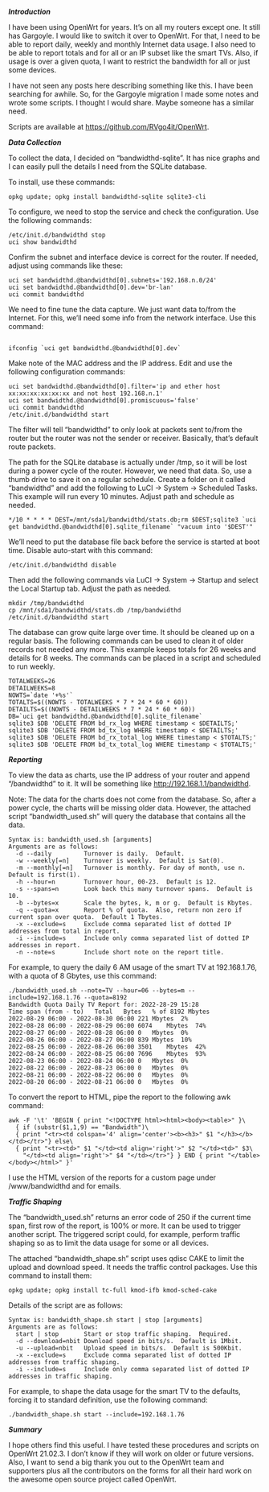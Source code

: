 ***Introduction***

I have been using OpenWrt for years.  It’s on all my routers except one.  It still has Gargoyle.  I would like to switch it over to OpenWrt.  For that, I need to be able to report daily, weekly and monthly Internet data usage.  I also need to be able to report totals and for all or an IP subset like the smart TVs.  Also, if usage is over a given quota, I want to restrict the bandwidth for all or just some devices.

I have not seen any posts here describing something like this.  I have been searching for awhile.  So, for the Gargoyle migration I made some notes and wrote some scripts.  I thought I would share.  Maybe someone has a similar need.  

Scripts are available at https://github.com/RVgo4it/OpenWrt.  

***Data Collection***

To collect the data, I decided on “bandwidthd-sqlite”.  It has nice graphs and I can easily pull the details I need from the SQLite database.  

To install, use these commands:

`opkg update; opkg install bandwidthd-sqlite sqlite3-cli`

To configure, we need to stop the service and check the configuration.  Use the following commands:


```
/etc/init.d/bandwidthd stop
uci show bandwidthd
```

Confirm the subnet and interface device is correct for the router.  If needed, adjust using commands like these:


```
uci set bandwidthd.@bandwidthd[0].subnets='192.168.n.0/24'
uci set bandwidthd.@bandwidthd[0].dev='br-lan'
uci commit bandwidthd
```

We need to fine tune the data capture.  We just want data to/from the Internet.  For this, we’ll need some info from the network interface.  Use this command:
```
 
ifconfig `uci get bandwidthd.@bandwidthd[0].dev`
```
 
Make note of the MAC address and the IP address.  Edit and use the following configuration commands:


```
uci set bandwidthd.@bandwidthd[0].filter='ip and ether host xx:xx:xx:xx:xx:xx and not host 192.168.n.1'
uci set bandwidthd.@bandwidthd[0].promiscuous='false'
uci commit bandwidthd
/etc/init.d/bandwidthd start
```

The filter will tell “bandwidthd” to only look at packets sent to/from the router but the router was not the sender or receiver.  Basically, that’s default route packets.

The path for the SQLite database is actually under /tmp, so it will be lost during a power cycle of the router.  However, we need that data.  So, use a thumb drive to save it on a regular schedule.  Create a folder on it called “bandwidthd” and add the following to LuCI → System → Scheduled Tasks.  This example will run every 10 minutes.  Adjust path and schedule as needed.  

```
*/10 * * * * DEST=/mnt/sda1/bandwidthd/stats.db;rm $DEST;sqlite3 `uci get bandwidthd.@bandwidthd[0].sqlite_filename` "vacuum into '$DEST'"
```

We’ll need to put the database file back before the service is started at boot time.  Disable auto-start with this command:

`/etc/init.d/bandwidthd disable`

Then add the following commands via LuCI → System → Startup and select the Local Startup tab.  Adjust the path as needed.


```
mkdir /tmp/bandwidthd
cp /mnt/sda1/bandwidthd/stats.db /tmp/bandwidthd
/etc/init.d/bandwidthd start
```

The database can grow quite large over time.  It should be cleaned up on a regular basis.  The following commands can be used to clean it of older records not needed any more.  This example keeps totals for 26 weeks and details for 8 weeks.  The commands can be placed in a script and scheduled to run weekly.


```
TOTALWEEKS=26
DETAILWEEKS=8
NOWTS=`date '+%s'`
TOTALTS=$((NOWTS - TOTALWEEKS * 7 * 24 * 60 * 60))
DETAILTS=$((NOWTS - DETAILWEEKS * 7 * 24 * 60 * 60))
DB=`uci get bandwidthd.@bandwidthd[0].sqlite_filename`
sqlite3 $DB 'DELETE FROM bd_rx_log WHERE timestamp < $DETAILTS;'
sqlite3 $DB 'DELETE FROM bd_tx_log WHERE timestamp < $DETAILTS;'
sqlite3 $DB 'DELETE FROM bd_rx_total_log WHERE timestamp < $TOTALTS;'
sqlite3 $DB 'DELETE FROM bd_tx_total_log WHERE timestamp < $TOTALTS;'
```

***Reporting***

To view the data as charts, use the IP address of your router and append “/bandwidthd” to it.  It will be something like http://192.168.1.1/bandwidthd.  

Note: The data for the charts does not come from the database.  So, after a power cycle, the charts will be missing older data.  However, the attached script “bandwidth_used.sh” will query the database that contains all the data.


```
Syntax is: bandwidth_used.sh [arguments]
Arguments are as follows:
  -d --daily         Turnover is daily.  Default.
  -w --weekly[=n]    Turnover is weekly.  Default is Sat(0).
  -m --monthly[=n]   Turnover is monthly. For day of month, use n. Default is first(1).
  -h --hour=n        Turnover hour, 00-23.  Default is 12.
  -s --spans=n       Look back this many turnover spans.  Default is 10.
  -b --bytes=x       Scale the bytes, k, m or g.  Default is Kbytes.
  -q --quota=x       Report % of quota.  Also, return non zero if current span over quota.  Default 1 Tbytes.
  -x --exclude=s     Exclude comma separated list of dotted IP addresses from total in report.
  -i --include=s     Include only comma separated list of dotted IP addresses in report.
  -n --note=s        Include short note on the report title.
```

For example, to query the daily 6 AM usage of the smart TV at 192.168.1.76, with a quota of 8 Gbytes, use this command:


```
./bandwidth_used.sh --note=TV --hour=06 --bytes=m --include=192.168.1.76 --quota=8192
Bandwidth Quota Daily TV Report for: 2022-28-29 15:28
Time span (from - to)	Total	Bytes	% of 8192 Mbytes
2022-08-29 06:00 - 2022-08-30 06:00	221	Mbytes	2%
2022-08-28 06:00 - 2022-08-29 06:00	6074	Mbytes	74%
2022-08-27 06:00 - 2022-08-28 06:00	0	Mbytes	0%
2022-08-26 06:00 - 2022-08-27 06:00	839	Mbytes	10%
2022-08-25 06:00 - 2022-08-26 06:00	3501	Mbytes	42%
2022-08-24 06:00 - 2022-08-25 06:00	7696	Mbytes	93%
2022-08-23 06:00 - 2022-08-24 06:00	0	Mbytes	0%
2022-08-22 06:00 - 2022-08-23 06:00	0	Mbytes	0%
2022-08-21 06:00 - 2022-08-22 06:00	0	Mbytes	0%
2022-08-20 06:00 - 2022-08-21 06:00	0	Mbytes	0%
```

To convert the report to HTML, pipe the report to the following awk command:


```
awk -F '\t' 'BEGIN { print "<!DOCTYPE html><html><body><table>" }\
  { if (substr($1,1,9) == "Bandwidth")\
  { print "<tr><td colspan='4' align='center'><b><h3>" $1 "</h3></b></td></tr>"} else\
  { print "<tr><td>" $1 "</td><td align='right'>" $2 "</td><td>" $3\
    "</td><td align='right'>" $4 "</td></tr>"} } END { print "</table></body></html>" }'
```

I use the HTML version of the reports for a custom page under /www/bandwidthd and for emails.  

***Traffic Shaping***

The “bandwidth_used.sh” returns an error code of 250 if the current time span, first row of the report, is 100% or more.  It can be used to trigger another script.  The triggered script could, for example, perform traffic shaping so as to limit the data usage for some or all devices.  

The attached “bandwidth_shape.sh” script uses qdisc CAKE to limit the upload and download speed.  It needs the traffic control packages.  Use this command to install them:

`opkg update; opkg install tc-full kmod-ifb kmod-sched-cake`

Details of the script are as follows:


```
Syntax is: bandwidth_shape.sh start | stop [arguments]
Arguments are as follows:
  start | stop       Start or stop traffic shaping.  Required.
  -d --download=nbit Download speed in bits/s.  Default is 1Mbit.
  -u --upload=nbit   Upload speed in bits/s.  Default is 500Kbit.
  -x --exclude=s     Exclude comma separated list of dotted IP addresses from traffic shaping.
  -i --include=s     Include only comma separated list of dotted IP addresses in traffic shaping.
```
 

For example, to shape the data usage for the smart TV to the defaults, forcing it to standard definition, use the following command:

`./bandwidth_shape.sh start --include=192.168.1.76` 

***Summary***

I hope others find this useful.  I have tested these procedures and scripts on OpenWrt 21.02.3.  I don’t know if they will work on older or future versions.  Also, I want to send a big thank you out to the OpenWrt team and supporters plus all the contributors on the forms for all their hard work on the awesome open source project called OpenWrt.